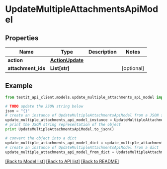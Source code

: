 # UpdateMultipleAttachmentsApiModel


## Properties
Name | Type | Description | Notes
------------ | ------------- | ------------- | -------------
**action** | [**ActionUpdate**](ActionUpdate.md) |  | 
**attachment_ids** | **List[str]** |  | [optional] 

## Example

```python
from testit_api_client.models.update_multiple_attachments_api_model import UpdateMultipleAttachmentsApiModel

# TODO update the JSON string below
json = "{}"
# create an instance of UpdateMultipleAttachmentsApiModel from a JSON string
update_multiple_attachments_api_model_instance = UpdateMultipleAttachmentsApiModel.from_json(json)
# print the JSON string representation of the object
print UpdateMultipleAttachmentsApiModel.to_json()

# convert the object into a dict
update_multiple_attachments_api_model_dict = update_multiple_attachments_api_model_instance.to_dict()
# create an instance of UpdateMultipleAttachmentsApiModel from a dict
update_multiple_attachments_api_model_from_dict = UpdateMultipleAttachmentsApiModel.from_dict(update_multiple_attachments_api_model_dict)
```
[[Back to Model list]](../README.md#documentation-for-models) [[Back to API list]](../README.md#documentation-for-api-endpoints) [[Back to README]](../README.md)


